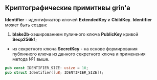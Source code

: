 ## Криптографические примитивы grin'a

**Identifier** - идентификатор ключей **ExtendedKey** и **ChildKey**. **Identifier** может быть создан:
   1. **blake2b**-хэшированием пуличного ключа **PublicKey** кривой **Secp256k1**;
   - из секретного ключа **SecretKey** - на основе формирования публичного ключа из данного секретного ключа и применения метода №1 выше.

```rust
pub const IDENTIFIER_SIZE: usize = 10;
pub struct Identifier([u8; IDENTIFIER_SIZE]);
```
